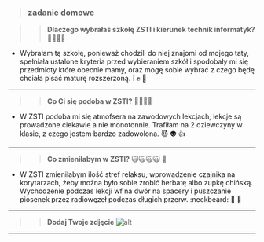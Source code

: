 > ### zadanie domowe


>> **Dlaczego wybrałaś szkołę ZSTI i kierunek technik informatyk?**
:snake::goat::goat::whale:
- Wybrałam tą szkołę, ponieważ chodzili do niej znajomi od mojego taty, spełniała ustalone kryteria przed wybieraniem szkół i spodobały mi się przedmioty które obecnie mamy, oraz mogę sobie wybrać z czego będę chciała pisać maturę rozszerzoną. :grey_exclamation: :fist: :older_man:
---
>> **Co Ci się podoba w ZSTI?**
:bread::bread::green_apple::strawberry:
- W ZSTI podoba mi się atmofsera na zawodowych lekcjach, lekcje są prowadzone ciekawie a nie monotonnie. Trafiłam na 2 dziewczyny w klasie, z czego jestem bardzo zadowolona. :smiling_imp: :alien: :+1:
---
>> **Co zmieniłabym w ZSTI?**
:scream_cat::scream_cat::scream_cat::scream_cat: :busts_in_silhouette:
- W ZSTI zmieniłabym ilość stref relaksu, wprowadzenie czajnika na korytarzach, żeby można było sobie zrobić herbatę albo zupkę chińską. Wychodzenie podczas lekcji wf na dwór na spacery i puszczanie piosenek przez radiowęzeł podczas długich przerw. :neckbeard: :green_heart: :girl:
---
>> **Dodaj Twoje zdjęcie**
![alt](https://scontent-frt3-1.xx.fbcdn.net/v/t1.15752-9/277314151_271901905014852_2115134178689533518_n.jpg?_nc_cat=106&ccb=1-5&_nc_sid=ae9488&_nc_ohc=cKXy1IMvZxsAX9e1HB8&_nc_ht=scontent-frt3-1.xx&oh=03_AVLk8dg5Cp2Venmw19VNX-z-IjSXL5m5BQyEt4M0AFufkQ&oe=627160D1)
---




